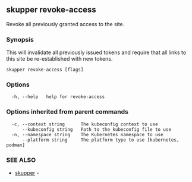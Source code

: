## skupper revoke-access

Revoke all previously granted access to the site.

### Synopsis

This will invalidate all previously issued tokens and require that all
links to this site be re-established with new tokens.

```
skupper revoke-access [flags]
```

### Options

```
  -h, --help   help for revoke-access
```

### Options inherited from parent commands

```
  -c, --context string      The kubeconfig context to use
      --kubeconfig string   Path to the kubeconfig file to use
  -n, --namespace string    The Kubernetes namespace to use
      --platform string     The platform type to use [kubernetes, podman]
```

### SEE ALSO

* [skupper](skupper.md)	 - 

